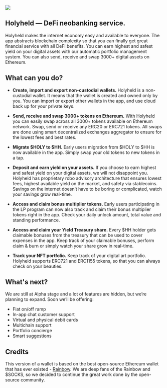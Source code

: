 ![](https://pbs.twimg.com/profile_banners/1103191459409420288/1573207178/1500x500)
## Holyheld — DeFi neobanking service.

Holyheld makes the internet economy easy and available to everyone. The app abstracts blockchain complexity so that you can finally get great financial service with all DeFi benefits. You can earn highest and safest yield on your digital assets with our automatic portfolio management system. You can also send, receive and swap 3000+ digital assets on Ethereum.  

## What can you do?

* **Create, import and export non-custodial wallets.**
Holyheld is a non-custodial wallet. It means that the wallet is created and owned only by you. You can import or export other wallets in the app, and use cloud back up for your private keys.

* **Send, receive and swap 3000+ tokens on Ethereum.**
With Holyheld you can easily swap across all 3000+ tokens available on Ethereum network. Swap, send or receive any ERC20 or ERC721 tokens. All swaps are done using smart decentralized exchanges aggregator to ensure for the lowest fees and best rates.

* **Migrate $HOLY to $HH.**
Early users migration from $HOLY to $HH is now available in the app. Simply swap your old tokens to new tokens in a tap.

* **Deposit and earn yield on your assets.**
If you choose to earn highest and safest yield on your digital assets, we will not disappoint you. Holyheld has proprietary robo advisory architecture that ensures lowest fees, highest available yield on the market, and safety via stablecoins. Savings on the internet doesn’t have to be boring or complicated, watch your savings grow real-time.

* **Access and claim bonus multiplier tokens.**
Early users participating in the LP program can now also track and claim their bonus multiplier tokens right in the app. Check your daily unlock amount, total value and standing performance.

* **Access and claim your Yield Treasury share.**
Every $HH holder gets claimable bonuses from the treasury that can be used to cover expenses in the app. Keep track of your claimable bonuses, perform claim & burn or simply watch your share grow in real-time.

* **Track your NFT portfolio.**
Keep track of your digital art portfolio. Holyheld supports ERC721 and ERC1155 tokens, so that you can always check on your beauties. 

## What's next?
We are still at Alpha stage and a lot of features are hidden, but we’re planning to expand. Soon we’ll be offering:
* Fiat on/off ramp
* In-app chat customer support
* Virtual and physical debit cards
* Multichain support
* Portfolio concierge
* Smart suggestions

## Credits
This version of a wallet is based on the best open-source Ethereum wallet that has ever existed - [Rainbow](https://rainbow.me). We are deep fans of the Rainbow and $SOCKS, so we decided to continue the great work done by the open-source community. 
